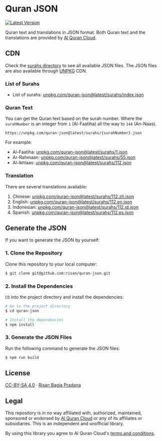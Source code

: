 # Quran JSON

[![Latest Version](https://badgen.net/npm/v/quran-json)](https://www.npmjs.com/package/quran-json)

Quran text and translations in JSON format. Both Quran text and the translations are provided by [Al Quran Cloud](https://alquran.cloud/).

## CDN

Check the [surahs directory](https://github.com/risan/quran-json/tree/master/surahs) to see all available JSON files. The JSON files are also available through [UNPKG](https://unpkg.com/) CDN.

### List of Surahs

* List of surahs: [unpkg.com/quran-json@latest/surahs/index.json](https://unpkg.com/quran-json@latest/surahs/index.json)

### Quran Text

You can get the Quran text based on the surah number. Where the `surahNumber` is an integer from `1` (Al-Faatiha) all the way to `144` (An-Naas).

```
https://unpkg.com/quran-json@latest/surahs/{surahNumber}.json
```

For example:

* Al-Faatiha: [unpkg.com/quran-json@latest/surahs/1.json](https://unpkg.com/quran-json@latest/surahs/1.json)
* Ar-Rahmaan: [unpkg.com/quran-json@latest/surahs/55.json](https://unpkg.com/quran-json@latest/surahs/55.json)
* Al-Ikhlaas: [unpkg.com/quran-json@latest/surahs/112.json](https://unpkg.com/quran-json@latest/surahs/112.json)

### Translation

There are several translations available:

1. Chinese: [unpkg.com/quran-json@latest/surahs/112.zh.json](https://unpkg.com/quran-json@latest/surahs/112.zh.json)
2. English: [unpkg.com/quran-json@latest/surahs/112.en.json](https://unpkg.com/quran-json@latest/surahs/112.en.json)
3. Indonesian: [unpkg.com/quran-json@latest/surahs/112.id.json](https://unpkg.com/quran-json@latest/surahs/112.id.json)
4. Spanish: [unpkg.com/quran-json@latest/surahs/112.es.json](https://unpkg.com/quran-json@latest/surahs/112.es.json)

## Generate the JSON

If you want to generate the JSON by yourself:

### 1. Clone the Repository

Clone this repository to your local computer:

```bash
$ git clone git@github.com:risan/quran-json.git
```

### 2. Install the Dependencies

`CD` into the project directory and install the dependencies:

```bash
# Go to the project directory
$ cd quran-json

# Install the dependencies
$ npm install
```

### 3. Generate the JSON Files

Run the following command to generate the JSON files:

```bash
$ npm run build
```

## License

[CC-BY-SA 4.0](https://github.com/risan/quran-json/blob/master/LICENSE.txt) · [Risan Bagja Pradana](https://risanb.com)

## Legal

This repository is in no way affiliated with, authorized, maintained, sponsored or endorsed by [Al Quran Cloud](https://alquran.cloud/) or any of its affiliates or subsidiaries. This is an independent and unofficial library.

By using this library you agree to Al Quran Cloud's [terms and conditions](https://alquran.cloud/terms-and-conditions).
